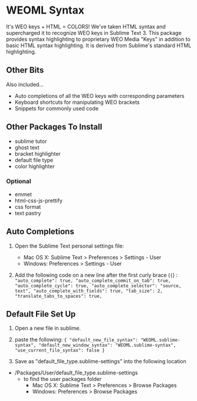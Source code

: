 # WEOML Syntax
It's WEO keys + HTML = COLORS! We've taken HTML syntax and supercharged it to recognize WEO keys in Sublime Text 3.
This package provides syntax highlighting to proprietary WEO Media "Keys" in addition to basic HTML syntax highlighting. It is derived from Sublime's standard HTML highlighting. 

## Other Bits
Also included...
  - Auto completions of all the WEO keys with corresponding parameters
  - Keyboard shortcuts for manipulating WEO brackets
  - Snippets for commonly used code

## Other Packages To Install
  - sublime tutor
  - ghost text
  - bracket highlighter
  - default file type
  - color highlighter

### Optional
  - emmet
  - html-css-js-prettify
  - css format
  - text pastry

## Auto Completions
1. Open the Sublime Text personal settings file:
    - Mac OS X: Sublime Text > Preferences > Settings - User
    - Windows: Preferences > Settings - User

2. Add the following code on a new line after the first curly brace (`{`)	:
`
  "auto_complete": true,
	"auto_complete_commit_on_tab": true,
	"auto_complete_cycle": true,
	"auto_complete_selector": "source, text",
	"auto_complete_with_fields": true,
	"tab_size": 2,
	"translate_tabs_to_spaces": true, 
`

## Default File Set Up
1. Open a new file in sublime.
2. paste the following: 
`
  {
  "default_new_file_syntax": "WEOML.sublime-syntax",
  "default_new_window_syntax": "WEOML.sublime-syntax",
  "use_current_file_syntax": false
  }
`
      
3. Save as "default_file_type.sublime-settings" into the following location
  - /Packages/User/default_file_type.sublime-settings
    - to find the user packages folder
      - Mac OS X: Sublime Text > Preferences > Browse Packages
      - Windows: Preferences > Browse Packages

